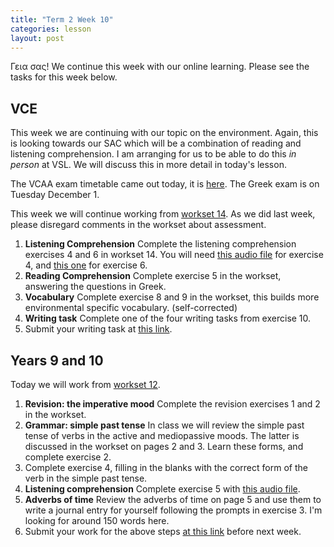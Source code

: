 ```yaml
---
title: "Term 2 Week 10"
categories: lesson
layout: post
---
```


Γεια σας! We continue this week with our online learning. Please see the tasks
for this week below.

## VCE

This week we are continuing with our topic on the environment. Again, this is
looking towards our SAC which will be a combination of reading and listening
comprehension. I am arranging for us to be able to do this *in person* at VSL.
We will discuss this in more detail in today's lesson.

The VCAA exam timetable came out today, it is
[here](https://www.vcaa.vic.edu.au/administration/Key-dates/Pages/VCE-exam-timetable.aspx).
The Greek exam is on Tuesday December 1.

This week we will continue working from [workset
14](/vsl-greek/assets/GreekUnit3WB2WS14.pdf). As we did last week, please
disregard comments in the workset about assessment.

1. **Listening Comprehension** Complete the listening comprehension exercises 4
   and 6 in workset 14. You will need [this audio
   file](/vsl-greek/assets/GreekUnit3WB2WS14Track_07.mp3) for exercise 4, and
   [this one](/vsl-greek/assets/GreekUnit3WB2WS14Track_08.mp3) for exercise 6.
2. **Reading Comprehension** Complete exercise 5 in the workset, answering the
   questions in Greek.
3. **Vocabulary** Complete exercise 8 and 9 in the workset, this builds more
   environmental specific vocabulary. (self-corrected)
5. **Writing task** Complete one of the four writing tasks from exercise 10.
6. Submit your writing task at [this
   link](https://www.dropbox.com/request/9wgeI91BrOsb8BfqOSQZ).

## Years 9 and 10

Today we will work from [workset 12](/vsl-greek/assets/GreekYr9WB2WS12.pdf).

1. **Revision: the imperative mood** Complete the revision exercises 1 and 2 in the workset.
2. **Grammar: simple past tense** In class we will review the simple past tense
   of verbs in the active and mediopassive moods. The latter is discussed in the
   workset on pages 2 and 3. Learn these forms, and complete exercise 2.
4. Complete exercise 4, filling in the blanks with the correct form of the verb
   in the simple past tense.
5. **Listening comprehension** Complete exercise 5 with [this audio
   file](/vsl-greek/assets/GreekYr9WB2WS12Track_07.mp3).
3. **Adverbs of time** Review the adverbs of time on page 5 and use them to
   write a journal entry for yourself following the prompts in exercise 3. I'm
   looking for around 150 words here.
6. Submit your work for the above steps [at this
   link](https://www.dropbox.com/request/mZCiVKm7zDtsGlYrJkTM) before next week.
